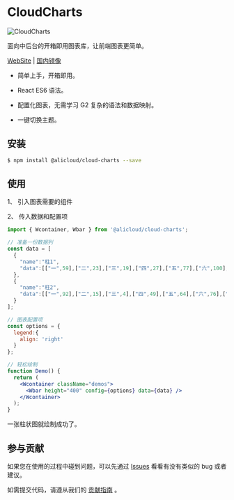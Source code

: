 # CloudCharts

![CloudCharts](https://img.alicdn.com/tfs/TB1FfqtTGL7gK0jSZFBXXXZZpXa-2764-1488.png)

面向中后台的开箱即用图表库，让前端图表更简单。

[WebSite](https://cloud-charts.netlify.app/) | [国内镜像](http://cloud-charts.gitee.io/)

- 简单上手，开箱即用。

- React ES6 语法。

- 配置化图表，无需学习 G2 复杂的语法和数据映射。

- 一键切换主题。

## 安装

```bash
$ npm install @alicloud/cloud-charts --save
```

## 使用

1、 引入图表需要的组件

2、 传入数据和配置项

```jsx
import { Wcontainer, Wbar } from '@alicloud/cloud-charts';

// 准备一份数据列
const data = [
  {
    "name":"柱1",
    "data":[["一",59],["二",23],["三",19],["四",27],["五",77],["六",100],["七",70],["八",61],["九",15]]
  },
  {
    "name":"柱2",
    "data":[["一",92],["二",15],["三",4],["四",49],["五",64],["六",76],["七",21],["八",100],["九",71]]
  }
];

// 图表配置项
const options = {
  legend:{
    align: 'right'
  }
};

// 轻松绘制
function Demo() {
  return (
    <Wcontainer className="demos">
      <Wbar height="400" config={options} data={data} />
    </Wcontainer>
  );
}
```

一张柱状图就绘制成功了。

## 参与贡献

如果您在使用的过程中碰到问题，可以先通过 [Issues](https://github.com/alibaba/cloud-charts/issues) 看看有没有类似的 bug 或者建议。

如需提交代码，请遵从我们的 [贡献指南](https://github.com/alibaba/cloud-charts/blob/master/CONTRIBUTING.md) 。
